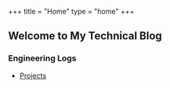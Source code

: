 +++
title = "Home"
type = "home"
+++

## Welcome to My Technical Blog

### Engineering Logs

- [Projects](/projects)
